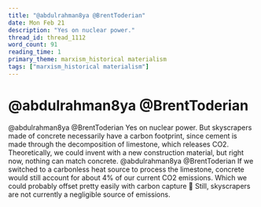 ```yaml
---
title: "@abdulrahman8ya @BrentToderian"
date: Mon Feb 21
description: "Yes on nuclear power."
thread_id: thread_1112
word_count: 91
reading_time: 1
primary_theme: marxism_historical materialism
tags: ["marxism_historical materialism"]
---
```


# @abdulrahman8ya @BrentToderian

@abdulrahman8ya @BrentToderian Yes on nuclear power. But skyscrapers made of concrete necessarily have a carbon footprint, since cement is made through the decomposition of limestone, which releases CO2. Theoretically, we could invent with a new construction material, but right now, nothing can match concrete. @abdulrahman8ya @BrentToderian If we switched to a carbonless heat source to process the limestone, concrete would still account for about 4% of our current CO2 emissions. Which we could probably offset pretty easily with carbon capture 🤷 Still, skyscrapers are not currently a negligible source of emissions.